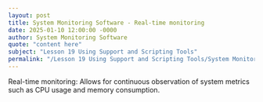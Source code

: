 ```yaml
---
layout: post
title: System Monitoring Software - Real-time monitoring
date: 2025-01-10 12:00:00 -0000
author: System Monitoring Software
quote: "content here"
subject: "Lesson 19 Using Support and Scripting Tools"
permalink: "/Lesson 19 Using Support and Scripting Tools/System Monitoring Software/System Monitoring Software - Real-time monitoring"
---
```


Real-time monitoring: Allows for continuous observation of system metrics such as CPU usage and memory consumption.
